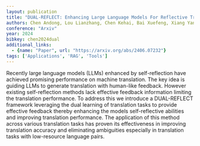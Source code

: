 ```yaml
---
layout: publication
title: "DUAL-REFLECT: Enhancing Large Language Models For Reflective Translation Through Dual Learning Feedback Mechanisms"
authors: Chen Andong, Lou Lianzhang, Chen Kehai, Bai Xuefeng, Xiang Yang, Yang Muyun, Zhao Tiejun, Zhang Min
conference: "Arxiv"
year: 2024
bibkey: chen2024dual
additional_links:
  - {name: "Paper", url: "https://arxiv.org/abs/2406.07232"}
tags: ['Applications', 'RAG', 'Tools']
---
```

Recently large language models (LLMs) enhanced by self-reflection have achieved promising performance on machine translation. The key idea is guiding LLMs to generate translation with human-like feedback. However existing self-reflection methods lack effective feedback information limiting the translation performance. To address this we introduce a DUAL-REFLECT framework leveraging the dual learning of translation tasks to provide effective feedback thereby enhancing the models self-reflective abilities and improving translation performance. The application of this method across various translation tasks has proven its effectiveness in improving translation accuracy and eliminating ambiguities especially in translation tasks with low-resource language pairs.
